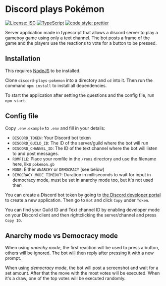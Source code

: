 # Discord plays Pokémon

[![License: ISC](https://img.shields.io/badge/License-ISC-blue.svg)](https://opensource.org/licenses/ISC)
[![TypeScript](https://img.shields.io/badge/%3C%2F%3E-TypeScript-%230074c1.svg)](http://www.typescriptlang.org/)
[![code style: prettier](https://img.shields.io/badge/code_style-prettier-f8bc45.svg)](https://github.com/prettier/prettier)

Server application made in typescript that allows a discord server to play a gameboy game using only a text channel. The bot posts a frame of the game and the players use the reactions to vote for a button to be pressed.

## Installation

This requires [NodeJS](https://nodejs.org/en/) to be installed.

Clone `discord-plays-pokemon` into a directory and `cd` into it. Then run the command `npm install` to install all dependencies.

To start the application after setting the questions and the config file, run `npm start`.

## Config file

Copy `.env.example` to `.env` and fill in your details:

- `DISCORD_TOKEN`: Your Discord bot token
- `DISCORD_GUILD_ID`: The ID of the server/guild where the bot will run
- `DISCORD_CHANNEL_ID`: The ID of the text channel where the bot will listen to and post messages.
- `ROMFILE`: Place your romfile in the `/roms` directory and use the filename here, like `pokemon.gb`
- `MODE`: Either `ANARCHY` or `DEMOCRACY` (see below)
- `DEMOCRACY_MODE_TIMEOUT`: Duration in milliseconds to wait for input in democracy mode, must be set in anarchy mode too, but it's not used then

You can create a Discord bot token by going to [the Discord developer portal](https://discord.com/developers/applications/) to create a new application. Then go to `Bot` and click `Copy` under `Token`.

You can find your Guild ID and Text channel ID by enabling developer mode on your Discord client and then rightclicking the server/channel and press `Copy ID`.

## Anarchy mode vs Democracy mode

When using _anarchy mode_, the first reaction will be used to press a button, others will be ignored. The bot will then reply after pressing it with a new prompt.

When using _democracy mode_, the bot will post a screenshot and wait for a set amount. After that the move with the most votes will be executed. When it's a draw, one of the top votes will be executed randomly.
